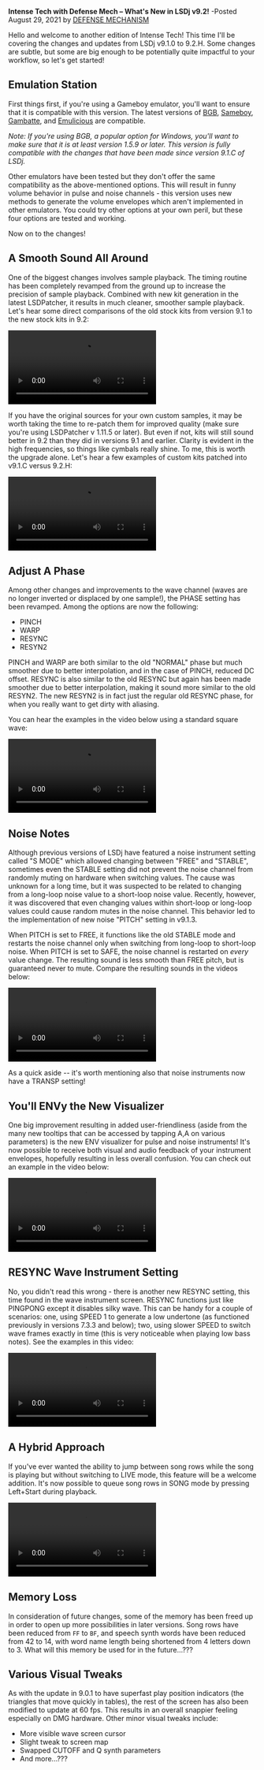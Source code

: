 **Intense Tech with Defense Mech – What's New in LSDj v9.2!**
-Posted August 29, 2021 by [DEFENSE MECHANISM](https://defensemech.com)

Hello and welcome to another edition of Intense Tech! This time I'll be covering the changes and 
updates from LSDj v9.1.0 to 9.2.H. Some changes are subtle, but some are big enough to be 
potentially quite impactful to your workflow, so let's get started!

Emulation Station
-----------------

First things first, if you're using a Gameboy emulator, you'll want to ensure that it is compatible 
with this version. The latest versions of [BGB](https://bgb.bircd.org/), 
[Sameboy](https://sameboy.github.io/), [Gambatte](https://github.com/sinamas/gambatte), and 
[Emulicious](https://emulicious.net/) are compatible.

*Note: If you're using BGB, a popular option for Windows, you'll want to make sure that it is at 
least version 1.5.9 or later. This version is fully compatible with the changes that have been made 
since version 9.1.C of LSDj.*

Other emulators have been tested but they don't offer the same compatibility as the above-mentioned 
options. This will result in funny volume behavior in pulse and noise channels - this version uses 
new methods to generate the volume envelopes which aren't implemented in other emulators. You could 
try other options at your own peril, but these four options are tested and working.

Now on to the changes!

A Smooth Sound All Around
-------------------------

One of the biggest changes involves sample playback. The timing routine has been completely revamped 
from the ground up to increase the precision of sample playback. Combined with new kit generation in 
the latest LSDPatcher, it results in much cleaner, smoother sample playback. Let's hear some direct 
comparisons of the old stock kits from version 9.1 to the new stock kits in 9.2:

![Sample playback in LSDj 9.1.C vs 9.2.H with stock kits](../media/stocksamples.mp4)

If you have the original sources for your own custom samples, it may be worth taking the time to 
re-patch them for improved quality (make sure you're using LSDPatcher v 1.11.5 or later). But even 
if not, kits will still sound better in 9.2 than they did in versions 9.1 and earlier. Clarity is 
evident in the high frequencies, so things like cymbals really shine. To me, this is worth the 
upgrade alone.  Let's hear a few examples of custom kits patched into v9.1.C versus 9.2.H:

![Sample playback in LSDj 9.1.C vs 9.2.H with custom kits](../media/customsamples.mp4)

Adjust A Phase
--------------

Among other changes and improvements to the wave channel (waves are no longer inverted or displaced 
by one sample!), the PHASE setting has been revamped. Among the options are now the following:

 * PINCH
 * WARP
 * RESYNC
 * RESYN2

PINCH and WARP are both similar to the old "NORMAL" phase but much smoother due to better 
interpolation, and in the case of PINCH, reduced DC offset. RESYNC is also similar to the old RESYNC 
but again has been made smoother due to better interpolation, making it sound more similar to the 
old RESYN2. The new RESYN2 is in fact just the regular old RESYNC phase, for when you really want to 
get dirty with aliasing.

You can hear the examples in the video below using a standard square wave:

![New synth PHASE](../media/new-phase.mp4)

Noise Notes
-----------

Although previous versions of LSDj have featured a noise instrument setting called "S MODE" which 
allowed changing between "FREE" and "STABLE", sometimes even the STABLE setting did not prevent the 
noise channel from randomly muting on hardware when switching values. The cause was unknown for a 
long time, but it was suspected to be related to changing from a long-loop noise value to a 
short-loop noise value. Recently, however, it was discovered that even changing values within 
short-loop or long-loop values could cause random mutes in the noise channel. This behavior led to 
the implementation of new noise "PITCH" setting in v9.1.3.

When PITCH is set to FREE, it functions like the old STABLE mode and restarts the noise channel only 
when switching from long-loop to short-loop noise. When PITCH is set to SAFE, the noise channel is 
restarted on *every* value change. The resulting sound is less smooth than FREE pitch, but is 
guaranteed never to mute. Compare the resulting sounds in the videos below:

![Noise FREE vs SAFE pitch](../media/safe-noise.mp4)

As a quick aside -- it's worth mentioning also that noise instruments now have a TRANSP setting!

You'll ENVy the New Visualizer
------------------------------

One big improvement resulting in added user-friendliness (aside from the many new tooltips that can 
be accessed by tapping A,A on various parameters) is the new ENV visualizer for pulse and noise 
instruments! It's now possible to receive both visual and audio feedback of your instrument 
envelopes, hopefully resulting in less overall confusion. You can check out an example in the video 
below:

![ENV Visualizer](../media/env-visualizer.mp4)

RESYNC Wave Instrument Setting
------------------------------

No, you didn't read this wrong - there is another new RESYNC setting, this time found in the wave 
instrument screen. RESYNC functions just like PINGPONG except it disables silky wave. This can be 
handy for a couple of scenarios: one, using SPEED 1 to generate a low undertone (as functioned 
previously in versions 7.3.3 and below); two, using slower SPEED to switch wave frames exactly in 
time (this is very noticeable when playing low bass notes). See the examples in this video:

![Wave instrument RESYNC](../media/resync-inst.mp4)

A Hybrid Approach
-----------------

If you've ever wanted the ability to jump between song rows while the song is playing but without 
switching to LIVE mode, this feature will be a welcome addition. It's now possible to queue song 
rows in SONG mode by pressing Left+Start during playback.

![Queueing rows in SONG mode](../media/song-queue.mp4)

Memory Loss
-----------
 
In consideration of future changes, some of the memory has been freed up in order to open up more 
possibilities in later versions. Song rows have been reduced from `FF` to `BF`, and speech synth 
words have been reduced from 42 to 14, with word name length being shortened from 4 letters down to 
3. What will this memory be used for in the future...???

Various Visual Tweaks
---------------------

As with the update in 9.0.1 to have superfast play position indicators (the triangles that move 
quickly in tables), the rest of the screen has also been modified to update at 60 fps. This results 
in an overall snappier feeling especially on DMG hardware. Other minor visual tweaks include:

 * More visible wave screen cursor
 * Slight tweak to screen map
 * Swapped CUTOFF and Q synth parameters
 * And more...???
